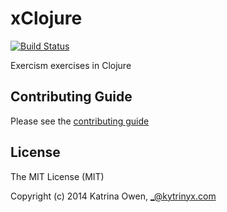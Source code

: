# xClojure
[![Build Status](https://travis-ci.org/exercism/xclojure.svg)](https://travis-ci.org/exercism/xclojure)

Exercism exercises in Clojure

## Contributing Guide

Please see the [contributing guide](https://github.com/exercism/x-api/blob/master/CONTRIBUTING.md#the-exercise-data)

## License

The MIT License (MIT)

Copyright (c) 2014 Katrina Owen, _@kytrinyx.com
